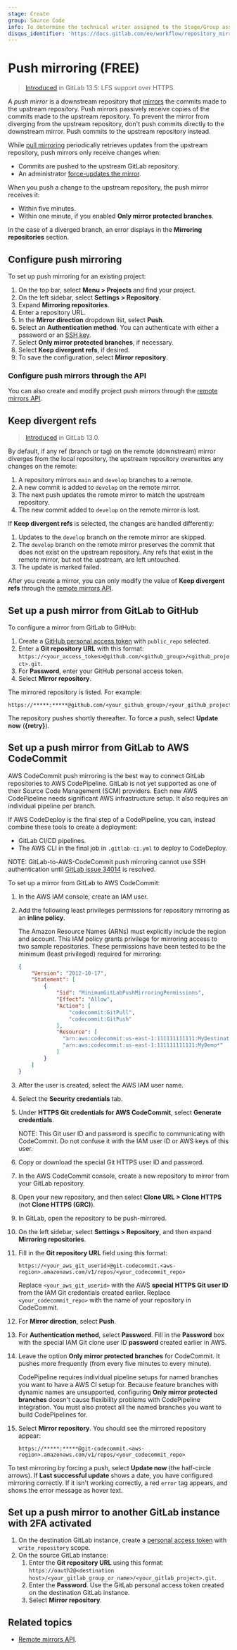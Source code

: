 ```yaml
---
stage: Create
group: Source Code
info: To determine the technical writer assigned to the Stage/Group associated with this page, see https://about.gitlab.com/handbook/engineering/ux/technical-writing/#assignments
disqus_identifier: 'https://docs.gitlab.com/ee/workflow/repository_mirroring.html'
---
```


# Push mirroring **(FREE)**

> [Introduced](https://gitlab.com/gitlab-org/gitlab/-/merge_requests/40137) in GitLab 13.5: LFS support over HTTPS.

A _push mirror_ is a downstream repository that [mirrors](index.md) the commits made
to the upstream repository. Push mirrors passively receive copies of the commits made to the
upstream repository. To prevent the mirror from diverging from the upstream
repository, don't push commits directly to the downstream mirror. Push commits to
the upstream repository instead.

While [pull mirroring](pull.md) periodically retrieves updates from the upstream repository,
push mirrors only receive changes when:

- Commits are pushed to the upstream GitLab repository.
- An administrator [force-updates the mirror](index.md#force-an-update).

When you push a change to the upstream repository, the push mirror receives it:

- Within five minutes.
- Within one minute, if you enabled **Only mirror protected branches**.

In the case of a diverged branch, an error displays in the **Mirroring repositories**
section.

## Configure push mirroring

To set up push mirroring for an existing project:

1. On the top bar, select **Menu > Projects** and find your project.
1. On the left sidebar, select **Settings > Repository**.
1. Expand **Mirroring repositories**.
1. Enter a repository URL.
1. In the **Mirror direction** dropdown list, select **Push**.
1. Select an **Authentication method**.
   You can authenticate with either a password or an [SSH key](index.md#ssh-authentication).
1. Select **Only mirror protected branches**, if necessary.
1. Select **Keep divergent refs**, if desired.
1. To save the configuration, select **Mirror repository**.

### Configure push mirrors through the API

You can also create and modify project push mirrors through the
[remote mirrors API](../../../../api/remote_mirrors.md).

## Keep divergent refs

> [Introduced](https://gitlab.com/gitlab-org/gitlab/-/issues/208828) in GitLab 13.0.

By default, if any ref (branch or tag) on the remote (downstream) mirror diverges from the
local repository, the upstream repository overwrites any changes on the remote:

1. A repository mirrors `main` and `develop` branches to a remote.
1. A new commit is added to `develop` on the remote mirror.
1. The next push updates the remote mirror to match the upstream repository.
1. The new commit added to `develop` on the remote mirror is lost.

If **Keep divergent refs** is selected, the changes are handled differently:

1. Updates to the `develop` branch on the remote mirror are skipped.
1. The `develop` branch on the remote mirror preserves the commit that does not
   exist on the upstream repository. Any refs that exist in the remote mirror,
   but not the upstream, are left untouched.
1. The update is marked failed.

After you create a mirror, you can only modify the value of **Keep divergent refs**
through the [remote mirrors API](../../../../api/remote_mirrors.md).

## Set up a push mirror from GitLab to GitHub

To configure a mirror from GitLab to GitHub:

1. Create a [GitHub personal access token](https://docs.github.com/en/authentication/keeping-your-account-and-data-secure/creating-a-personal-access-token)
   with `public_repo` selected.
1. Enter a **Git repository URL** with this format:
   `https://<your_access_token>@github.com/<github_group>/<github_project>.git`.
1. For **Password**, enter your GitHub personal access token.
1. Select **Mirror repository**.

The mirrored repository is listed. For example:

```plaintext
https://*****:*****@github.com/<your_github_group>/<your_github_project>.git
```

The repository pushes shortly thereafter. To force a push, select **Update now** (**{retry}**).

## Set up a push mirror from GitLab to AWS CodeCommit

AWS CodeCommit push mirroring is the best way to connect GitLab repositories to
AWS CodePipeline. GitLab is not yet supported as one of their Source Code Management (SCM) providers.
Each new AWS CodePipeline needs significant AWS infrastructure setup. It also
requires an individual pipeline per branch.

If AWS CodeDeploy is the final step of a CodePipeline, you can, instead combine
these tools to create a deployment:

- GitLab CI/CD pipelines.
- The AWS CLI in the final job in `.gitlab-ci.yml` to deploy to CodeDeploy.

NOTE:
GitLab-to-AWS-CodeCommit push mirroring cannot use SSH authentication until [GitLab issue 34014](https://gitlab.com/gitlab-org/gitlab/-/issues/34014) is resolved.

To set up a mirror from GitLab to AWS CodeCommit:

1. In the AWS IAM console, create an IAM user.
1. Add the following least privileges permissions for repository mirroring as an **inline policy**.

   The Amazon Resource Names (ARNs) must explicitly include the region and account. This IAM policy
   grants privilege for mirroring access to two sample repositories. These permissions have
   been tested to be the minimum (least privileged) required for mirroring:

   ```json
   {
       "Version": "2012-10-17",
       "Statement": [
           {
               "Sid": "MinimumGitLabPushMirroringPermissions",
               "Effect": "Allow",
               "Action": [
                   "codecommit:GitPull",
                   "codecommit:GitPush"
               ],
               "Resource": [
                 "arn:aws:codecommit:us-east-1:111111111111:MyDestinationRepo",
                 "arn:aws:codecommit:us-east-1:111111111111:MyDemo*"
               ]
           }
       ]
   }
   ```

1. After the user is created, select the AWS IAM user name.
1. Select the **Security credentials** tab.
1. Under **HTTPS Git credentials for AWS CodeCommit**, select **Generate credentials**.

   NOTE:
   This Git user ID and password is specific to communicating with CodeCommit. Do
   not confuse it with the IAM user ID or AWS keys of this user.

1. Copy or download the special Git HTTPS user ID and password.
1. In the AWS CodeCommit console, create a new repository to mirror from your GitLab repository.
1. Open your new repository, and then select **Clone URL > Clone HTTPS** (not **Clone HTTPS (GRC)**).
1. In GitLab, open the repository to be push-mirrored.
1. On the left sidebar, select **Settings > Repository**, and then expand **Mirroring repositories**.
1. Fill in the **Git repository URL** field using this format:

   ```plaintext
   https://<your_aws_git_userid>@git-codecommit.<aws-region>.amazonaws.com/v1/repos/<your_codecommit_repo>
   ```

   Replace `<your_aws_git_userid>` with the AWS **special HTTPS Git user ID**
   from the IAM Git credentials created earlier. Replace `<your_codecommit_repo>`
   with the name of your repository in CodeCommit.

1. For **Mirror direction**, select **Push**.
1. For **Authentication method**, select **Password**. Fill in the **Password** box
   with the special IAM Git clone user ID **password** created earlier in AWS.
1. Leave the option **Only mirror protected branches** for CodeCommit. It pushes more
   frequently (from every five minutes to every minute).

   CodePipeline requires individual pipeline setups for named branches you want
   to have a AWS CI setup for. Because feature branches with dynamic names are unsupported,
   configuring **Only mirror protected branches** doesn't cause flexibility problems
   with CodePipeline integration. You must also protect all the named branches you
   want to build CodePipelines for.

1. Select **Mirror repository**. You should see the mirrored repository appear:

   ```plaintext
   https://*****:*****@git-codecommit.<aws-region>.amazonaws.com/v1/repos/<your_codecommit_repo>
   ```

To test mirroring by forcing a push, select **Update now** (the half-circle arrows).
If **Last successful update** shows a date, you have configured mirroring correctly.
If it isn't working correctly, a red `error` tag appears, and shows the error message as hover text.

## Set up a push mirror to another GitLab instance with 2FA activated

1. On the destination GitLab instance, create a
   [personal access token](../../../profile/personal_access_tokens.md) with `write_repository` scope.
1. On the source GitLab instance:
   1. Enter the **Git repository URL** using this format:
      `https://oauth2@<destination host>/<your_gitlab_group_or_name>/<your_gitlab_project>.git`.
   1. Enter the **Password**. Use the GitLab personal access token created on the
      destination GitLab instance.
   1. Select **Mirror repository**.

## Related topics

- [Remote mirrors API](../../../../api/remote_mirrors.md).
